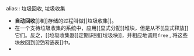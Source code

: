 alias:: 垃圾回收, 垃圾收集

- **自动回收**[[堆]]存储的过程叫做[[垃圾收集]]。
- 在一个支待垃圾收集的系统中，应用[[显式分配]]堆块，但是从不[[显式释放]]它们。反之，[[垃圾收集器]]定期识别[[垃圾块]]，并相应地调用`free` , 将这些块放回到[[空闲链表]]中。
-